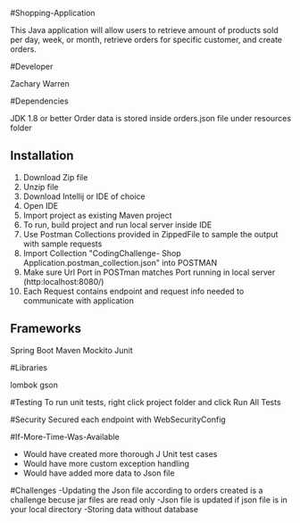 #Shopping-Application

This Java application will allow users to retrieve amount of products sold per day, week, or month, retrieve orders for specific customer,
and create orders.

#Developer

Zachary Warren

#Dependencies

JDK 1.8 or better
Order data is stored inside orders.json file under resources folder


## Installation

1. Download Zip file
2. Unzip file
3. Download Intellij or IDE of choice
4. Open IDE
5. Import project as existing Maven project
6. To run, build project and run local server inside IDE
7. Use Postman Collections provided in ZippedFile to sample the output with sample requests
8. Import Collection "CodingChallenge- Shop Application.postman_collection.json" into POSTMAN   
9. Make sure Url Port in POSTman  matches Port running in local server (http:localhost:8080/)
10. Each Request contains endpoint and request info needed to communicate with application

## Frameworks

Spring Boot
Maven
Mockito
Junit

#Libraries

lombok
gson

#Testing
To run unit tests, right click project folder and click Run All Tests

#Security
Secured each endpoint with WebSecurityConfig

#If-More-Time-Was-Available
- Would have created more thorough J Unit test cases
- Would have more custom exception handling
- Would have added more data to Json file


#Challenges
-Updating the Json file according to orders created is a challenge becuse jar files are read only
-Json file is updated if json file is in your local directory
-Storing data without database
